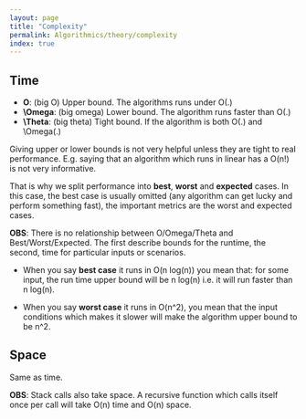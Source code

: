 ```yaml
---
layout: page
title: "Complexity"
permalink: Algorithmics/theory/complexity
index: true
---
```


## Time

- **O**: (big O) Upper bound. The algorithms runs under O(.)
- **\Omega**: (big omega) Lower bound. The algorithm runs faster than O(.)
- **\Theta**: (big theta) Tight bound. If the algorithm is both O(.) and \Omega(.)

Giving upper or lower bounds is not very helpful unless they are tight to real performance.
E.g. saying that an algorithm which runs in linear has a O(n!) is not very informative.

That is why we split performance into **best**, **worst** and **expected** cases.
In this case, the best case is usually omitted (any algorithm can get lucky and perform something fast), the important metrics are the worst and expected cases.

**OBS**:
There is no relationship between O/Omega/Theta and Best/Worst/Expected.
The first describe bounds for the runtime, the second, time for particular inputs or scenarios.

- When you say **best case** it runs in O(n log(n)) you mean that:
for some input, the run time upper bound will be n log(n) i.e. it will run faster than n log(n).

- When you say **worst case** it runs in O(n^2), you mean that the input conditions which makes it slower will make the algorithm upper bound to be n^2.

## Space

Same as time.

**OBS**: Stack calls also take space. A recursive function which calls itself once per call will take O(n) time and O(n) space.